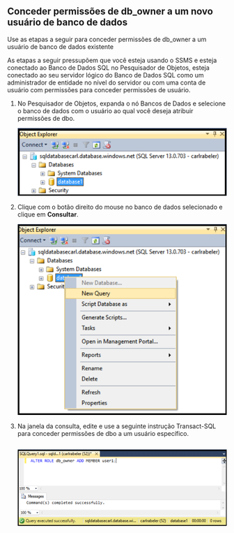 

## Conceder permissões de db\_owner a um novo usuário de banco de dados

Use as etapas a seguir para conceder permissões de db\_owner a um usuário de banco de dados existente

As etapas a seguir pressupõem que você esteja usando o SSMS e esteja conectado ao Banco de Dados SQL no Pesquisador de Objetos, esteja conectado ao seu servidor lógico do Banco de Dados SQL como um administrador de entidade no nível do servidor ou com uma conta de usuário com permissões para conceder permissões de usuário.

1. No Pesquisador de Objetos, expanda o nó Bancos de Dados e selecione o banco de dados com o usuário ao qual você deseja atribuir permissões de dbo.

     ![SQL Server Manager Studio: conectar-se a um servidor de Banco de Dados SQL](./media/sql-database-create-new-database-user/sql-database-create-new-database-user-1.png)

2. Clique com o botão direito do mouse no banco de dados selecionado e clique em **Consultar**.

     ![SQL Server Manager Studio: conectar-se a um servidor de Banco de Dados SQL](./media/sql-database-create-new-database-user/sql-database-create-new-database-user-2.png)

3. Na janela da consulta, edite e use a seguinte instrução Transact-SQL para conceder permissões de dbo a um usuário específico.

    ```ALTER ROLE db_owner ADD MEMBER user1;
    ```

     ![SQL Server Manager Studio: conectar-se a um servidor de Banco de Dados SQL](./media/sql-database-grant-database-user-dbo-permissions/sql-database-grant-database-user-dbo-permissions-1.png)

<!---HONumber=AcomDC_0629_2016-->
